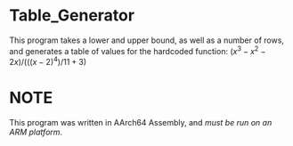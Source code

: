 # Table_Generator
This program takes a lower and upper bound, as well as a number of rows, and generates a table of values for the hardcoded function:
$(x^3-x^2-2x)/(((x-2)^4)/11+3)$

# NOTE
This program was written in AArch64 Assembly, and _must be run on an ARM platform_.
